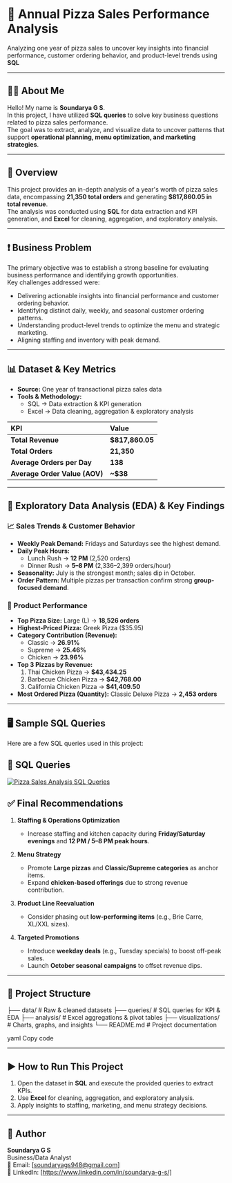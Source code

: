 # 🍕 Annual Pizza Sales Performance Analysis

Analyzing one year of pizza sales to uncover key insights into financial performance, customer ordering behavior, and product-level trends using **SQL** 

---

## 👩‍💻 About Me

Hello! My name is **Soundarya G S**.  
In this project, I have utilized **SQL queries** to solve key business questions related to pizza sales performance.  
The goal was to extract, analyze, and visualize data to uncover patterns that support **operational planning, menu optimization, and marketing strategies**.

---

## 🔎 Overview
This project provides an in-depth analysis of a year's worth of pizza sales data, encompassing **21,350 total orders** and generating **$817,860.05 in total revenue**.  
The analysis was conducted using **SQL** for data extraction and KPI generation, and **Excel** for cleaning, aggregation, and exploratory analysis.

---

## ❗ Business Problem
The primary objective was to establish a strong baseline for evaluating business performance and identifying growth opportunities.  
Key challenges addressed were:
- Delivering actionable insights into financial performance and customer ordering behavior.  
- Identifying distinct daily, weekly, and seasonal customer ordering patterns.  
- Understanding product-level trends to optimize the menu and strategic marketing.  
- Aligning staffing and inventory with peak demand.  

---

## 📊 Dataset & Key Metrics

- **Source:** One year of transactional pizza sales data  
- **Tools & Methodology:**  
  - SQL → Data extraction & KPI generation  
  - Excel → Data cleaning, aggregation & exploratory analysis  

| KPI | Value |
| :--- | :--- |
| **Total Revenue** | **$817,860.05** |
| **Total Orders** | **21,350** |
| **Average Orders per Day** | **138** |
| **Average Order Value (AOV)** | **~$38** |

---

## 🔬 Exploratory Data Analysis (EDA) & Key Findings

### 📈 Sales Trends & Customer Behavior
- **Weekly Peak Demand:** Fridays and Saturdays see the highest demand.  
- **Daily Peak Hours:**  
  - Lunch Rush → **12 PM** (2,520 orders)  
  - Dinner Rush → **5–8 PM** (2,336–2,399 orders/hour)  
- **Seasonality:** July is the strongest month; sales dip in October.  
- **Order Pattern:** Multiple pizzas per transaction confirm strong **group-focused demand**.  

### 🍕 Product Performance
- **Top Pizza Size:** Large (L) → **18,526 orders**  
- **Highest-Priced Pizza:** Greek Pizza ($35.95)  
- **Category Contribution (Revenue):**  
  - Classic → **26.91%**  
  - Supreme → **25.46%**  
  - Chicken → **23.96%**  
- **Top 3 Pizzas by Revenue:**  
  1. Thai Chicken Pizza → **$43,434.25**  
  2. Barbecue Chicken Pizza → **$42,768.00**  
  3. California Chicken Pizza → **$41,409.50**  
- **Most Ordered Pizza (Quantity):** Classic Deluxe Pizza → **2,453 orders**

---

## 🖥️ Sample SQL Queries

Here are a few SQL queries used in this project:
## 📄 SQL Queries
[![Pizza Sales Analysis SQL Queries](pizza_sql_queries.png)](https://github.com/SOUNDARYA-GS/pizza_sales_analysis_sql/blob/main/pizza_sales_analysis.pdf)

## ✅ Final Recommendations

1. **Staffing & Operations Optimization**  
   - Increase staffing and kitchen capacity during **Friday/Saturday evenings** and **12 PM / 5–8 PM peak hours**.  

2. **Menu Strategy**  
   - Promote **Large pizzas** and **Classic/Supreme categories** as anchor items.  
   - Expand **chicken-based offerings** due to strong revenue contribution.  

3. **Product Line Reevaluation**  
   - Consider phasing out **low-performing items** (e.g., Brie Carre, XL/XXL sizes).  

4. **Targeted Promotions**  
   - Introduce **weekday deals** (e.g., Tuesday specials) to boost off-peak sales.  
   - Launch **October seasonal campaigns** to offset revenue dips.  

---

## 📂 Project Structure

├── data/ # Raw & cleaned datasets
├── queries/ # SQL queries for KPI & EDA
├── analysis/ # Excel aggregations & pivot tables
├── visualizations/ # Charts, graphs, and insights
└── README.md # Project documentation

yaml
Copy code

---

## ▶ How to Run This Project

1. Open the dataset in **SQL** and execute the provided queries to extract KPIs.  
2. Use **Excel** for cleaning, aggregation, and exploratory analysis.   
3. Apply insights to staffing, marketing, and menu strategy decisions.  

---

## 📌 Author
**Soundarya G S**  
Business/Data Analyst  
📧 Email: [soundaryags948@gmail.com]  
🔗 LinkedIn: [https://www.linkedin.com/in/soundarya-g-s/]




